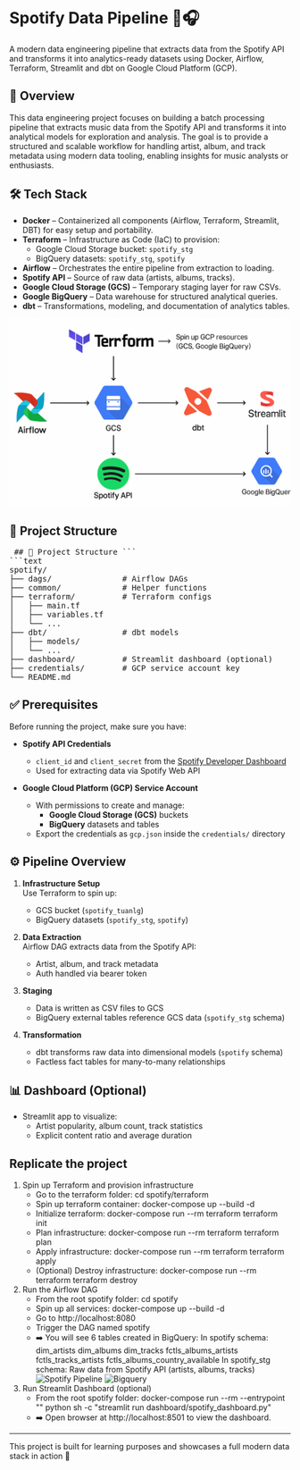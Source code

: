 # Spotify Data Pipeline 🚀🎧

A modern data engineering pipeline that extracts data from the Spotify API and transforms it into analytics-ready datasets using Docker, Airflow, Terraform, Streamlit and dbt on Google Cloud Platform (GCP).

## 📄 Overview
This data engineering project focuses on building a batch processing pipeline that extracts music data from the Spotify API and transforms it into analytical models for exploration and analysis. The goal is to provide a structured and scalable workflow for handling artist, album, and track metadata using modern data tooling, enabling insights for music analysts or enthusiasts.


## 🛠 Tech Stack
- **Docker** – Containerized all components (Airflow, Terraform, Streamlit, DBT) for easy setup and portability.
- **Terraform** – Infrastructure as Code (IaC) to provision:
  - Google Cloud Storage bucket: `spotify_stg`
  - BigQuery datasets: `spotify_stg`, `spotify`
- **Airflow** – Orchestrates the entire pipeline from extraction to loading.
- **Spotify API** – Source of raw data (artists, albums, tracks).
- **Google Cloud Storage (GCS)** – Temporary staging layer for raw CSVs.
- **Google BigQuery** – Data warehouse for structured analytical queries.
- **dbt** – Transformations, modeling, and documentation of analytics tables.

![Architecture](images/architectures.png)

## 📁 Project Structure
<pre lang="markdown"> ## 📁 Project Structure ``` 
```text
spotify/
├── dags/               # Airflow DAGs
├── common/             # Helper functions
├── terraform/          # Terraform configs
│   ├── main.tf
│   ├── variables.tf
│   └── ...
├── dbt/                # dbt models
│   ├── models/
│   └── ...
├── dashboard/          # Streamlit dashboard (optional)
├── credentials/        # GCP service account key
└── README.md
</pre>

## ✅ Prerequisites

Before running the project, make sure you have:

- **Spotify API Credentials**  
  - `client_id` and `client_secret` from the [Spotify Developer Dashboard](https://developer.spotify.com/documentation/web-api)  
  - Used for extracting data via Spotify Web API

- **Google Cloud Platform (GCP) Service Account**  
  - With permissions to create and manage:
    - **Google Cloud Storage (GCS)** buckets
    - **BigQuery** datasets and tables  
  - Export the credentials as `gcp.json` inside the `credentials/` directory

## ⚙️ Pipeline Overview

1. **Infrastructure Setup**  
   Use Terraform to spin up:
   - GCS bucket (`spotify_tuanlg`)
   - BigQuery datasets (`spotify_stg`, `spotify`)

2. **Data Extraction**  
   Airflow DAG extracts data from the Spotify API:
   - Artist, album, and track metadata
   - Auth handled via bearer token

3. **Staging**  
   - Data is written as CSV files to GCS
   - BigQuery external tables reference GCS data (`spotify_stg` schema)

4. **Transformation**  
   - dbt transforms raw data into dimensional models (`spotify` schema)
   - Factless fact tables for many-to-many relationships

## 📊 Dashboard (Optional)

- Streamlit app to visualize:
  - Artist popularity, album count, track statistics
  - Explicit content ratio and average duration

## Replicate the project
1. Spin up Terraform and provision infrastructure
   - Go to the terraform folder: cd spotify/terraform
   - Spin up terraform container: docker-compose up --build -d
   - Initialize terraform: docker-compose run --rm terraform terraform init
   - Plan infrastructure: docker-compose run --rm terraform terraform plan
   - Apply infrastructure: docker-compose run --rm terraform terraform apply
   - (Optional) Destroy infrastructure: docker-compose run --rm terraform terraform destroy
2. Run the Airflow DAG
   - From the root spotify folder: cd spotify
   - Spin up all services: docker-compose up --build -d
   - Go to http://localhost:8080
   - Trigger the DAG named spotify
   - ➡️ You will see 6 tables created in BigQuery:
      In spotify schema:
         dim_artists
         dim_albums
         dim_tracks
         fctls_albums_artists
         fctls_tracks_artists
         fctls_albums_country_available
      In spotify_stg schema:
         Raw data from Spotify API (artists, albums, tracks)
   ![Spotify Pipeline](images/spotify_dag.jpg)
   ![Bigquery](images/bigquery.jpg)
3. Run Streamlit Dashboard (optional)
   - From the root spotify folder: docker-compose run --rm --entrypoint "" python sh -c "streamlit run dashboard/spotify_dashboard.py"
   - ➡️ Open browser at http://localhost:8501 to view the dashboard.
---

This project is built for learning purposes and showcases a full modern data stack in action 💪